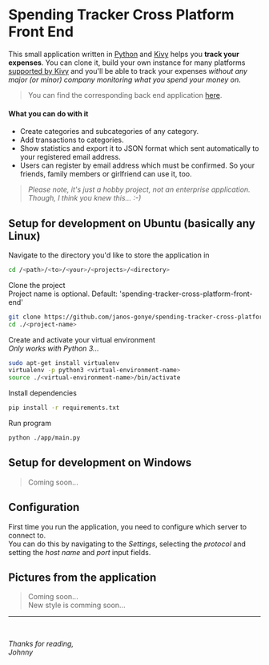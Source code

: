 # Spending Tracker Cross Platform Front End

This small application written in [Python](https://python.org) and [Kivy](https://kivy.org) helps you **track your expenses**.
You can clone it, build your own instance for many platforms [supported by Kivy](https://kivy.org/#download) and you'll be able to track your expenses *without any major (or minor) company monitoring what you spend your money on*.

> You can find the corresponding back end application [here](https://github.com/janos-gonye/spending-tracker-api).

#### What you can do with it
 - Create categories and subcategories of any category.
 - Add transactions to categories.
 - Show statistics and export it to JSON format which sent automatically to your registered email address.
 - Users can register by email address which must be confirmed. So your friends, family members or girlfriend can use it, too.

> *Please note, it's just a hobby project, not an enterprise application.*  
> *Though, I think you knew this... :-)*

## Setup for development on Ubuntu (basically any Linux)

Navigate to the directory you'd like to store the application in
```bash
cd /<path>/<to>/<your>/<projects>/<directory>
```

Clone the project  
Project name is optional. Default: 'spending-tracker-cross-platform-front-end'
```bash
git clone https://github.com/janos-gonye/spending-tracker-cross-platform-front-end.git <project-name>
cd ./<project-name>
```

Create and activate your virtual environment  
*Only works with Python 3...*
```bash
sudo apt-get install virtualenv
virtualenv -p python3 <virtual-environment-name>
source ./<virtual-environment-name>/bin/activate
```

Install dependencies
```bash
pip install -r requirements.txt
```

Run program
```bash
python ./app/main.py
```

## Setup for development on Windows
> Coming soon...


## Configuration
First time you run the application, you need to configure which server to connect to.  
You can do this by navigating to the *Settings*, selecting the *protocol* and setting the *host name* and *port* input fields.

## Pictures from the application
> Coming soon...  
> New style is comming soon...


<hr>
<br>

*Thanks for reading,*  
*Johnny*
